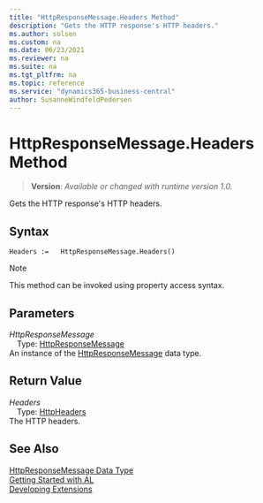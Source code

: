```yaml
---
title: "HttpResponseMessage.Headers Method"
description: "Gets the HTTP response's HTTP headers."
ms.author: solsen
ms.custom: na
ms.date: 06/23/2021
ms.reviewer: na
ms.suite: na
ms.tgt_pltfrm: na
ms.topic: reference
ms.service: "dynamics365-business-central"
author: SusanneWindfeldPedersen
---
```

[//]: # (START>DO_NOT_EDIT)
[//]: # (IMPORTANT:Do not edit any of the content between here and the END>DO_NOT_EDIT.)
[//]: # (Any modifications should be made in the .xml files in the ModernDev repo.)
# HttpResponseMessage.Headers Method
> **Version**: _Available or changed with runtime version 1.0._

Gets the HTTP response's HTTP headers.


## Syntax
```AL
Headers :=   HttpResponseMessage.Headers()
```
> [!NOTE]
> This method can be invoked using property access syntax.

## Parameters
*HttpResponseMessage*  
&emsp;Type: [HttpResponseMessage](httpresponsemessage-data-type.md)  
An instance of the [HttpResponseMessage](httpresponsemessage-data-type.md) data type.  

## Return Value
*Headers*  
&emsp;Type: [HttpHeaders](../httpheaders/httpheaders-data-type.md)  
The HTTP headers.


[//]: # (IMPORTANT: END>DO_NOT_EDIT)
## See Also
[HttpResponseMessage Data Type](httpresponsemessage-data-type.md)  
[Getting Started with AL](../../devenv-get-started.md)  
[Developing Extensions](../../devenv-dev-overview.md)